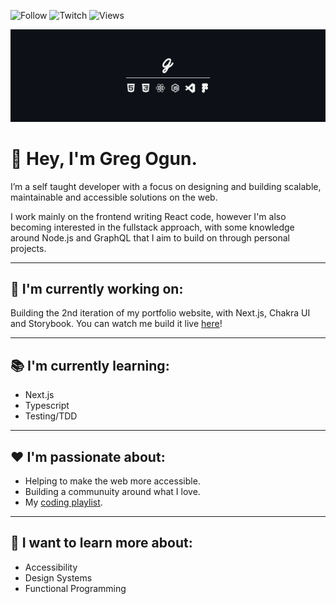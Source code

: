 ![Follow](https://img.shields.io/twitter/follow/gregogun?color=%231DA1F2&logo=Twitter&style=flat-square)
![Twitch](https://img.shields.io/twitch/status/gregogun?color=%23865cff&logo=Twitch&logoColor=%23fcfcfc&style=flat-square)
![Views](https://img.shields.io/youtube/channel/views/UCQDUHOvgodaEqjHm9Ihn87w?logo=Youtube&logoColor=%23E05D44&style=flat-square)


![banner](https://github.com/gregogun/gregogun/blob/master/src/profile-banner.png)

# 👋 Hey, I'm Greg Ogun.

I’m a self taught developer with a focus on designing and building scalable, maintainable and accessible solutions on the web.

I work mainly on the frontend writing React code, however I'm also becoming interested in the fullstack approach, with some knowledge around Node.js and GraphQL that I aim to build on through personal projects.

--- 

## 🚀 I'm currently working on: 

Building the 2nd iteration of my portfolio website, with Next.js, Chakra UI and Storybook. You can watch me build it live [here](https://www.youtube.com/channel/UCQDUHOvgodaEqjHm9Ihn87w)!

--- 

## 📚 I'm currently learning: 

- Next.js
- Typescript
- Testing/TDD

--- 

## ❤ I'm passionate about: 

- Helping to make the web more accessible.
- Building a communuity around what I love.
- My [coding playlist](https://open.spotify.com/playlist/6r9Mi2pbYTfZH8FqdgR4ZJ?si=nmWPOOq9QpGTUtIcyPMoHg).

---

## 💭 I want to learn more about: 

- Accessibility
- Design Systems
- Functional Programming
